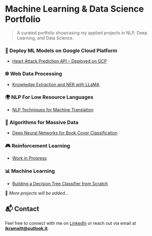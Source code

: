 # Machine Learning & Data Science Portfolio

> A curated portfolio showcasing my applied projects in NLP, Deep Learning, and Data Science.


### 🚀 Deploy ML Models on Google Cloud Platform
- [Heart Attack Prediction API – Deployed on GCP](https://github.com/ikramnaser/Deploy-ML-Models-on-Google-Cloud-Platform)

### 🌐 Web Data Processing 
- [Knowledge Extraction and NER with LLaMA](https://github.com/ikramnaser/web-data-processing)

### 🌍 NLP For Low Resource Languages 
- [NLP Techniques for Machine Translation](https://github.com/ikramnaser/NLP-darija)

### 📘 Algorithms for Massive Data 
- [Deep Neural Networks for Book Cover Classification](https://github.com/ikramnaser/Data-Science/tree/main/deep%20learning)

### 🎮 Reinforcement Learning
- [Work in Progress]()

### 📊 Machine Learning
- [Building a Decision Tree Classifier from Scratch](https://github.com/ikramnaser/Data-Science/tree/main/machine%20learning)

📌 *More projects will be added...*

## 📬 Contact

Feel free to connect with me on [LinkedIn](https://www.linkedin.com/in/ikram-aittalebnaser) or reach out via email at **ikramaitt@outlook.it**.
